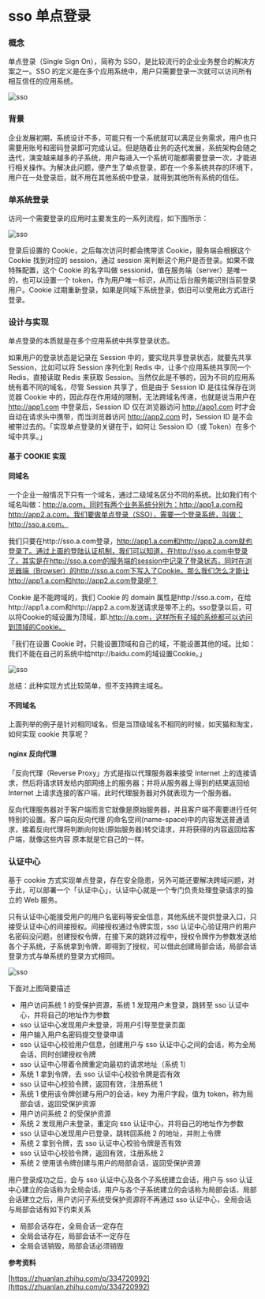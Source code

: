 # sso 单点登录

### 概念

单点登录（Single Sign On），简称为 SSO，是比较流行的企业业务整合的解决方案之一。SSO 的定义是在多个应用系统中，用户只需要登录一次就可以访问所有相互信任的应用系统。

![sso](./images/sso1.jpg)

### 背景

企业发展初期，系统设计不多，可能只有一个系统就可以满足业务需求，用户也只需要用账号和密码登录即可完成认证。但是随着业务的迭代发展，系统架构会随之迭代，演变越来越多的子系统，用户每进入一个系统可能都需要登录一次，才能进行相关操作。为解决此问题，便产生了单点登录，即在一个多系统共存的环境下，用户在一处登录后，就不用在其他系统中登录，就得到其他所有系统的信任。

### 单系统登录

访问一个需要登录的应用时主要发生的一系列流程，如下图所示：

![sso](./images/sso2.jpg)

登录后设置的 Cookie，之后每次访问时都会携带该 Cookie，服务端会根据这个 Cookie 找到对应的 session，通过 session 来判断这个用户是否登录。如果不做特殊配置，这个 Cookie 的名字叫做 sessionid，值在服务端（server）是唯一的，也可以设置一个 token，作为用户唯一标识，从而让后台服务能识别当前登录用户。Cookie 过期重新登录，如果是同域下系统登录，依旧可以使用此方式进行登录。

### 设计与实现

单点登录的本质就是在多个应用系统中共享登录状态。

如果用户的登录状态是记录在 Session 中的，要实现共享登录状态，就要先共享 Session，比如可以将 Session 序列化到 Redis 中，让多个应用系统共享同一个 Redis，直接读取 Redis 来获取 Session。当然仅此是不够的，因为不同的应用系统有着不同的域名，尽管 Session 共享了，但是由于 Session ID 是往往保存在浏览器 Cookie 中的，因此存在作用域的限制，无法跨域名传递，也就是说当用户在 http://app1.com 中登录后，Session ID 仅在浏览器访问 http://app1.com 时才会自动在请求头中携带，而当浏览器访问 http://app2.com 时，Session ID 是不会被带过去的。「实现单点登录的关键在于，如何让 Session ID（或 Token）在多个域中共享。」

#### 基于 COOKIE 实现

#### 同域名

一个企业一般情况下只有一个域名，通过二级域名区分不同的系统。比如我们有个域名叫做：http://a.com，同时有两个业务系统分别为：http://app1.a.com和http://app2.a.com。我们要做单点登录（SSO），需要一个登录系统，叫做：http://sso.a.com。

我们只要在http://sso.a.com登录，http://app1.a.com和http://app2.a.com就也登录了。通过上面的登陆认证机制，我们可以知道，在http://sso.a.com中登录了，其实是在http://sso.a.com的服务端的session中记录了登录状态，同时在浏览器端（Browser）的http://sso.a.com下写入了Cookie。那么我们怎么才能让http://app1.a.com和http://app2.a.com登录呢？

Cookie 是不能跨域的，我们 Cookie 的 domain 属性是http://sso.a.com，在给http://app1.a.com和http://app2.a.com发送请求是带不上的。sso登录以后，可以将Cookie的域设置为顶域，即.http://a.com，这样所有子域的系统都可以访问到顶域的Cookie。

「我们在设置 Cookie 时，只能设置顶域和自己的域，不能设置其他的域。比如：我们不能在自己的系统中给http://baidu.com的域设置Cookie。」

![sso](./images/sso3.jpg)

总结：此种实现方式比较简单，但不支持跨主域名。

#### 不同域名

上面列举的例子是针对相同域名，但是当顶级域名不相同的时候，如天猫和淘宝，如何实现 cookie 共享呢？

#### nginx 反向代理

「反向代理（Reverse Proxy」方式是指以代理服务器来接受 Internet 上的连接请求，然后将请求转发给内部网络上的服务器；并将从服务器上得到的结果返回给 Internet 上请求连接的客户端，此时代理服务器对外就表现为一个服务器。

反向代理服务器对于客户端而言它就像是原始服务器，并且客户端不需要进行任何特别的设置。客户端向反向代理 的命名空间(name-space)中的内容发送普通请求，接着反向代理将判断向何处(原始服务器)转交请求，并将获得的内容返回给客户端，就像这些内容 原本就是它自己的一样。

### 认证中心

基于 cookie 方式实现单点登录，存在安全隐患，另外可能还要解决跨域问题，对于此，可以部署一个「认证中心」，认证中心就是一个专门负责处理登录请求的独立的 Web 服务。

只有认证中心能接受用户的用户名密码等安全信息，其他系统不提供登录入口，只接受认证中心的间接授权。间接授权通过令牌实现，sso 认证中心验证用户的用户名密码没问题，创建授权令牌，在接下来的跳转过程中，授权令牌作为参数发送给各个子系统，子系统拿到令牌，即得到了授权，可以借此创建局部会话，局部会话登录方式与单系统的登录方式相同。

![sso](./images/sso4.jpg)

下面对上图简要描述

- 用户访问系统 1 的受保护资源，系统 1 发现用户未登录，跳转至 sso 认证中心，并将自己的地址作为参数
- sso 认证中心发现用户未登录，将用户引导至登录页面
- 用户输入用户名密码提交登录申请
- sso 认证中心校验用户信息，创建用户与 sso 认证中心之间的会话，称为全局会话，同时创建授权令牌
- sso 认证中心带着令牌重定向最初的请求地址（系统 1）
- 系统 1 拿到令牌，去 sso 认证中心校验令牌是否有效
- sso 认证中心校验令牌，返回有效，注册系统 1
- 系统 1 使用该令牌创建与用户的会话，key 为用户字段，值为 token，称为局部会话，返回受保护资源
- 用户访问系统 2 的受保护资源
- 系统 2 发现用户未登录，重定向 sso 认证中心，并将自己的地址作为参数
- sso 认证中心发现用户已登录，跳转回系统 2 的地址，并附上令牌
- 系统 2 拿到令牌，去 sso 认证中心校验令牌是否有效
- sso 认证中心校验令牌，返回有效，注册系统 2
- 系统 2 使用该令牌创建与用户的局部会话，返回受保护资源

用户登录成功之后，会与 sso 认证中心及各个子系统建立会话，用户与 sso 认证中心建立的会话称为全局会话，用户与各个子系统建立的会话称为局部会话，局部会话建立之后，用户访问子系统受保护资源将不再通过 sso 认证中心，全局会话与局部会话有如下约束关系

- 局部会话存在，全局会话一定存在
- 全局会话存在，局部会话不一定存在
- 全局会话销毁，局部会话必须销毁

**参考资料**

[https://zhuanlan.zhihu.com/p/334720992](https://zhuanlan.zhihu.com/p/334720992)
